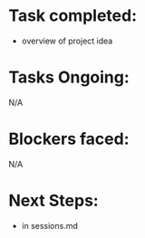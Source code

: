 # Task completed:
- overview of project idea

# Tasks Ongoing:
N/A

# Blockers faced:
N/A

# Next Steps:
- in sessions.md

